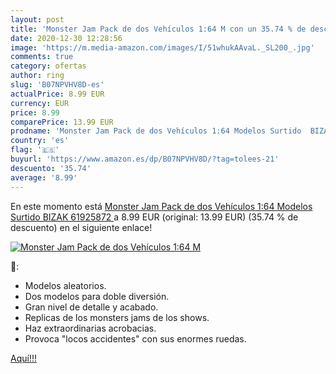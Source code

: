 ```yaml
---
layout: post
title: 'Monster Jam Pack de dos Vehículos 1:64 M con un 35.74 % de descuento'
date: 2020-12-30 12:28:56
image: 'https://m.media-amazon.com/images/I/51whukAAvaL._SL200_.jpg'
comments: true
category: ofertas
author: ring
slug: 'B07NPVHV8D-es'
actualPrice: 8.99 EUR
currency: EUR
price: 8.99
comparePrice: 13.99 EUR
prodname: 'Monster Jam Pack de dos Vehículos 1:64 Modelos Surtido  BIZAK 61925872 '
country: 'es'
flag: '🇪🇸'
buyurl: 'https://www.amazon.es/dp/B07NPVHV8D/?tag=tolees-21'
descuento: '35.74'
average: '8.99'
---
```


En este momento está [Monster Jam Pack de dos Vehículos 1:64 Modelos Surtido  BIZAK 61925872 ](https://www.amazon.es/dp/B07NPVHV8D/?tag=tolees-21) a 8.99 EUR (original: 13.99 EUR) (35.74 %  de descuento) en el siguiente enlace!

[![Monster Jam Pack de dos Vehículos 1:64 M](https://m.media-amazon.com/images/I/51whukAAvaL._SL200_.jpg)](https://www.amazon.es/dp/B07NPVHV8D/?tag=tolees-21)

🔎:

- Modelos aleatorios.
- Dos modelos para doble diversión.
- Gran nivel de detalle y acabado.
- Replicas de los monsters jams de los shows.
- Haz extraordinarias acrobacias.
- Provoca "locos accidentes" con sus enormes ruedas.

[Aquí!!!](https://www.amazon.es/dp/B07NPVHV8D/?tag=tolees-21)
